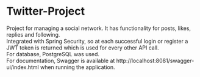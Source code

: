 # Twitter-Project
Project for managing a social network. It has functionality for posts, likes, replies and following.<br>
Integrated with Spring Security, so at each successful login or register a JWT token is returned which is used for every other API call.<br>
For database, PostgreSQL was used.<br>
For documentation, Swagger is available at http://localhost:8081/swagger-ui/index.html when running the application.
